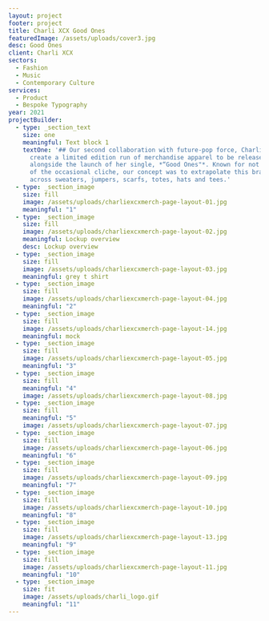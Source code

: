 ```yaml
---
layout: project
footer: project
title: Charli XCX Good Ones
featuredImage: /assets/uploads/cover3.jpg
desc: Good Ones
client: Charli XCX
sectors:
  - Fashion
  - Music
  - Contemporary Culture
services:
  - Product
  - Bespoke Typography
year: 2021
projectBuilder:
  - type: _section_text
    size: one
    meaningful: Text block 1
    textOne: '## Our second collaboration with future-pop force, Charli XCX, was to
      create a limited edition run of merchandise apparel to be released
      alongside the launch of her single, *“Good Ones"*. Known for not being shy
      of the occasional cliche, our concept was to extrapolate this brash energy
      across sweaters, jumpers, scarfs, totes, hats and tees.'
  - type: _section_image
    size: fill
    image: /assets/uploads/charliexcxmerch-page-layout-01.jpg
    meaningful: "1"
  - type: _section_image
    size: fill
    image: /assets/uploads/charliexcxmerch-page-layout-02.jpg
    meaningful: Lockup overview
    desc: Lockup overview
  - type: _section_image
    size: fill
    image: /assets/uploads/charliexcxmerch-page-layout-03.jpg
    meaningful: grey t shirt
  - type: _section_image
    size: fill
    image: /assets/uploads/charliexcxmerch-page-layout-04.jpg
    meaningful: "2"
  - type: _section_image
    size: fill
    image: /assets/uploads/charliexcxmerch-page-layout-14.jpg
    meaningful: mock
  - type: _section_image
    size: fill
    image: /assets/uploads/charliexcxmerch-page-layout-05.jpg
    meaningful: "3"
  - type: _section_image
    size: fill
    meaningful: "4"
    image: /assets/uploads/charliexcxmerch-page-layout-08.jpg
  - type: _section_image
    size: fill
    meaningful: "5"
    image: /assets/uploads/charliexcxmerch-page-layout-07.jpg
  - type: _section_image
    size: fill
    image: /assets/uploads/charliexcxmerch-page-layout-06.jpg
    meaningful: "6"
  - type: _section_image
    size: fill
    image: /assets/uploads/charliexcxmerch-page-layout-09.jpg
    meaningful: "7"
  - type: _section_image
    size: fill
    image: /assets/uploads/charliexcxmerch-page-layout-10.jpg
    meaningful: "8"
  - type: _section_image
    size: fill
    image: /assets/uploads/charliexcxmerch-page-layout-13.jpg
    meaningful: "9"
  - type: _section_image
    size: fill
    image: /assets/uploads/charliexcxmerch-page-layout-11.jpg
    meaningful: "10"
  - type: _section_image
    size: fit
    image: /assets/uploads/charli_logo.gif
    meaningful: "11"
---
```

